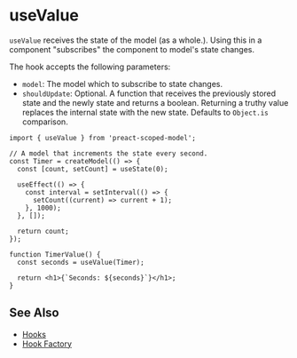 # useValue

`useValue` receives the state of the model (as a whole.). Using this in a component "subscribes" the component to model's state changes.

The hook accepts the following parameters:
- `model`: The model which to subscribe to state changes.
- `shouldUpdate`: Optional. A function that receives the previously stored state and the newly state and returns a boolean. Returning a truthy value replaces the internal state with the new state. Defaults to `Object.is` comparison.


```tsx
import { useValue } from 'preact-scoped-model';

// A model that increments the state every second.
const Timer = createModel(() => {
  const [count, setCount] = useState(0);

  useEffect(() => {
    const interval = setInterval(() => {
      setCount((current) => current + 1);
    }, 1000);
  }, []);

  return count;
});

function TimerValue() {
  const seconds = useValue(Timer);

  return <h1>{`Seconds: ${seconds}`}</h1>;
}
```

## See Also
- [Hooks](/packages/preact-scoped-model/hooks/README.md)
- [Hook Factory](/packages/preact-scoped-model/docs/hook-factory.md)
